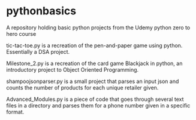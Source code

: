 # pythonbasics
A repository holding basic python projects from the Udemy python zero to hero course

tic-tac-toe.py is a recreation of the pen-and-paper game using python. Essentially a DSA project.

Milestone_2.py is a recreation of the card game Blackjack in python, an introductory project to Object Oriented Programming.

shampoojsonparser.py is a small project that parses an input json and counts the number of products for each unique retailer given.

Advanced_Modules.py is a piece of code that goes through several text files in a directory and parses them for a phone number given in a specific format.
